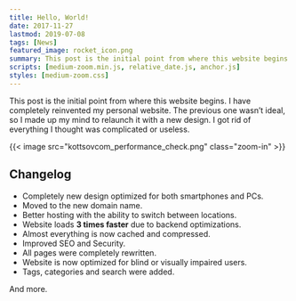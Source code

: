 ```yaml
---
title: Hello, World!
date: 2017-11-27
lastmod: 2019-07-08
tags: [News]
featured_image: rocket_icon.png
summary: This post is the initial point from where this website begins. I have completely reinvented my personal website.
scripts: [medium-zoom.min.js, relative_date.js, anchor.js]
styles: [medium-zoom.css]
---
```


This post is the initial point from where this website begins. I have completely reinvented my personal website. The previous one wasn’t ideal, so I made up my mind to relaunch it with a new design. I got rid of everything I thought was complicated or useless.

{{< image src="kottsovcom_performance_check.png" class="zoom-in" >}}

## Changelog

- Completely new design optimized for both smartphones and PCs.
- Moved to the new domain name.
- Better hosting with the ability to switch between locations.
- Website loads **3 times faster** due to backend optimizations.
- Almost everything is now cached and compressed.
- Improved SEO and Security.
- All pages were completely rewritten.
- Website is now optimized for blind or visually impaired users.
- Tags, categories and search were added.

And more.